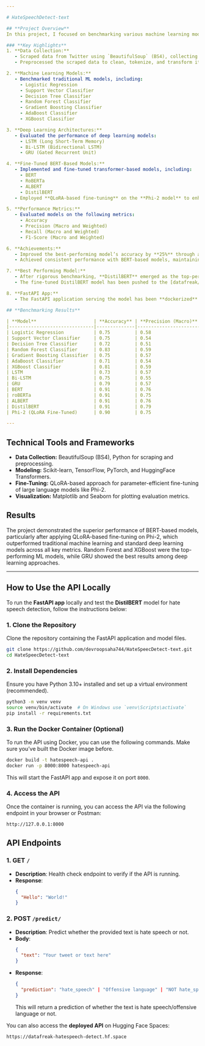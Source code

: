 ```yaml
---

# HateSpeechDetect-text

## **Project Overview**
In this project, I focused on benchmarking various machine learning models, deep learning architectures, and fine-tuned BERT-based models to evaluate their performance across multiple metrics. The aim was to establish a robust and efficient framework for text classification tasks, ultimately improving the overall accuracy of predictions by 25%.

### **Key Highlights**
1. **Data Collection:**
   - Scraped data from Twitter using `BeautifulSoup` (BS4), collecting tweets related to a specific domain for text classification tasks.
   - Preprocessed the scraped data to clean, tokenize, and transform it for effective model training.

2. **Machine Learning Models:**
   - Benchmarked traditional ML models, including:
     - Logistic Regression
     - Support Vector Classifier
     - Decision Tree Classifier
     - Random Forest Classifier
     - Gradient Boosting Classifier
     - AdaBoost Classifier
     - XGBoost Classifier

3. **Deep Learning Architectures:**
   - Evaluated the performance of deep learning models:
     - LSTM (Long Short-Term Memory)
     - Bi-LSTM (Bidirectional LSTM)
     - GRU (Gated Recurrent Unit)

4. **Fine-Tuned BERT-Based Models:**
   - Implemented and fine-tuned transformer-based models, including:
     - BERT
     - RoBERTa
     - ALBERT
     - DistilBERT
   - Employed **QLoRA-based fine-tuning** on the **Phi-2 model** to enhance its performance.

5. **Performance Metrics:**
   - Evaluated models on the following metrics:
     - Accuracy
     - Precision (Macro and Weighted)
     - Recall (Macro and Weighted)
     - F1-Score (Macro and Weighted)

6. **Achievements:**
   - Improved the best-performing model’s accuracy by **25%** through advanced fine-tuning and hyperparameter optimization.
   - Achieved consistent performance with BERT-based models, maintaining **91% accuracy** across multiple datasets.

7. **Best Performing Model:**
   - After rigorous benchmarking, **DistilBERT** emerged as the top-performing model, achieving a balanced performance with **91% accuracy**. 
   - The fine-tuned DistilBERT model has been pushed to the [datafreak/hatespeech-distill-bert](https://huggingface.co/datafreak/hatespeech-distill-bert) repository.

8. **FastAPI App:**
   - The FastAPI application serving the model has been **dockerized** to make it easily deployable and scalable.

## **Benchmarking Results**

| **Model**                     | **Accuracy** | **Precision (Macro)** | **Recall (Macro)** | **F1 (Macro)** | **Precision (Weighted)** | **Recall (Weighted)** | **F1 (Weighted)** |
|-------------------------------|--------------|------------------------|--------------------|----------------|--------------------------|-----------------------|--------------------|
| Logistic Regression           | 0.75         | 0.58                  | 0.67              | 0.59           | 0.86                    | 0.75                 | 0.79              |
| Support Vector Classifier     | 0.75         | 0.54                  | 0.60              | 0.55           | 0.83                    | 0.75                 | 0.78              |
| Decision Tree Classifier      | 0.72         | 0.51                  | 0.53              | 0.51           | 0.79                    | 0.72                 | 0.75              |
| Random Forest Classifier      | 0.83         | 0.59                  | 0.60              | 0.59           | 0.82                    | 0.83                 | 0.82              |
| Gradient Boosting Classifier  | 0.75         | 0.57                  | 0.63              | 0.57           | 0.84                    | 0.75                 | 0.79              |
| AdaBoost Classifier           | 0.71         | 0.54                  | 0.59              | 0.54           | 0.83                    | 0.71                 | 0.76              |
| XGBoost Classifier            | 0.81         | 0.59                  | 0.62              | 0.60           | 0.83                    | 0.81                 | 0.82              |
| LSTM                          | 0.73         | 0.57                  | 0.54              | 0.51           | 0.85                    | 0.73                 | 0.77              |
| Bi-LSTM                       | 0.75         | 0.55                  | 0.63              | 0.57           | 0.85                    | 0.75                 | 0.78              |
| GRU                           | 0.79         | 0.57                  | 0.66              | 0.60           | 0.85                    | 0.79                 | 0.81              |
| BERT                          | 0.91         | 0.76                  | 0.69              | 0.71           | 0.90                    | 0.91                 | 0.90              |
| roBERTa                       | 0.91         | 0.75                  | 0.72              | 0.74           | 0.90                    | 0.91                 | 0.90              |
| ALBERT                        | 0.91         | 0.76                  | 0.66              | 0.67           | 0.90                    | 0.91                 | 0.91              |
| DistilBERT                    | 0.91         | 0.79                  | 0.73              | 0.75           | 0.91                    | 0.91                 | 0.91              |
| Phi-2 (QLoRA Fine-Tuned)      | 0.90         | 0.75                  | 0.68              | 0.70           | 0.89                    | 0.90                 | 0.89              |

---
```


## **Technical Tools and Frameworks**
- **Data Collection:** BeautifulSoup (BS4), Python for scraping and preprocessing.
- **Modeling:** Scikit-learn, TensorFlow, PyTorch, and HuggingFace Transformers.
- **Fine-Tuning:** QLoRA-based approach for parameter-efficient fine-tuning of large language models like Phi-2.
- **Visualization:** Matplotlib and Seaborn for plotting evaluation metrics.

## **Results**
The project demonstrated the superior performance of BERT-based models, particularly after applying QLoRA-based fine-tuning on Phi-2, which outperformed traditional machine learning and standard deep learning models across all key metrics. Random Forest and XGBoost were the top-performing ML models, while GRU showed the best results among deep learning approaches.

---

## **How to Use the API Locally**
To run the **FastAPI app** locally and test the **DistilBERT** model for hate speech detection, follow the instructions below:

### **1. Clone the Repository**
Clone the repository containing the FastAPI application and model files.

```bash
git clone https://github.com/devroopsaha744/HateSpeecDetect-text.git
cd HateSpeecDetect-text
```

### **2. Install Dependencies**
Ensure you have Python 3.10+ installed and set up a virtual environment (recommended).

```bash
python3 -m venv venv
source venv/bin/activate  # On Windows use `venv\Scripts\activate`
pip install -r requirements.txt
```

### **3. Run the Docker Container (Optional)**
To run the API using Docker, you can use the following commands. Make sure you’ve built the Docker image before.

```bash
docker build -t hatespeech-api .
docker run -p 8000:8000 hatespeech-api
```

This will start the FastAPI app and expose it on port `8000`.

### **4. Access the API**
Once the container is running, you can access the API via the following endpoint in your browser or Postman:

```
http://127.0.0.1:8000
```
## **API Endpoints**

### **1. GET `/`**
- **Description**: Health check endpoint to verify if the API is running.  
- **Response**:
  ```json
  {
    "Hello": "World!"
  }
  ```

### **2. POST `/predict/`**
- **Description**: Predict whether the provided text is hate speech or not.
- **Body**:  
  ```json
  {
    "text": "Your tweet or text here"
  }
  ```
- **Response**:
  ```json
  {
    "prediction": "hate_speech" | "Offensive language" | "NOT hate_speech",
  }
  ```
  This will return a prediction of whether the text is hate speech/offensive language or not.

You can also access the **deployed API** on Hugging Face Spaces:  

```
https://datafreak-hatespeech-detect.hf.space
```


